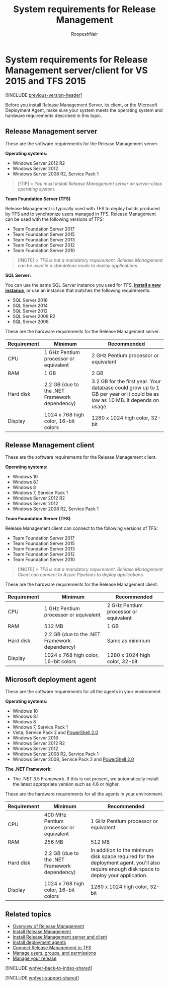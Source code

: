 ﻿---
title: System requirements for Release Management
ms.custom: seodec18
description: Learn about the system requirements for Release Management server and client for VS 2015 and Team Foundation Server (TFS) 2015
ms.assetid: 5B39B13E-166B-48DF-B8CB-45725355F644
ms.topic: conceptual
ms.author: ronai
author: RoopeshNair
ms.date: 07/16/2018
monikerRange: ">= tfs-2013"
---

# System requirements for Release Management server/client for VS 2015 and TFS 2015

[!INCLUDE [previous-version-header](../../includes/previous-version-header.md)]

Before you install Release Management Server, its client, or the Microsoft
Deployment Agent, make sure your system meets the operating system and
hardware requirements described in this topic.

## Release Management server

These are the software requirements for the Release Management server.

**Operating systems:**

- Windows Server 2012 R2
- Windows Server 2012
- Windows Server 2008 R2, Service Pack 1

> [!TIP] > _You must install Release Management server on server-class
> operating system._

**Team Foundation Server (TFS)**

Release Management is typically used with TFS to deploy builds produced by
TFS and to synchronize users managed in TFS. Release Management can be used
with the following versions of TFS:

- Team Foundation Server 2017
- Team Foundation Server 2015
- Team Foundation Server 2013
- Team Foundation Server 2012
- Team Foundation Server 2010

> [!NOTE] > _TFS is not a mandatory requirement. Release Management can be
> used in a standalone mode to deploy applications._

**SQL Server:**

You can use the same SQL Server instance you used for TFS,
**[install a new instance](/azure/devops/server/install/sql-server/install-sql-server)**,
or use an instance that matches the following requirements:

- SQL Server 2016
- SQL Server 2014
- SQL Server 2012
- SQL Server 2008 R2
- SQL Server 2008

These are the hardware requirements for the Release Management server.

| **Requirement** | **Minimum**                                   | **Recommended**                                                                                                              |
| --------------- | --------------------------------------------- | ---------------------------------------------------------------------------------------------------------------------------- |
| CPU             | 1 GHz Pentium processor or equivalent         | 2 GHz Pentium processor or equivalent                                                                                        |
| RAM             | 1 GB                                          | 2 GB                                                                                                                         |
| Hard disk       | 2.2 GB (due to the .NET Framework dependency) | 3.2 GB for the first year. Your database could grow up to 1 GB per year or it could be as low as 10 MB. It depends on usage. |
| Display         | 1024 x 768 high color, 16-bit colors          | 1280 x 1024 high color, 32-bit                                                                                               |

## Release Management client

These are the software requirements for the Release Management client.

**Operating systems:**

- Windows 10
- Windows 8.1
- Windows 8
- Windows 7, Service Pack 1
- Windows Server 2012 R2
- Windows Server 2012
- Windows Server 2008 R2, Service Pack 1

**Team Foundation Server (TFS)**

Release Management client can connect to the following versions of TFS:

- Team Foundation Server 2017
- Team Foundation Server 2015
- Team Foundation Server 2013
- Team Foundation Server 2012
- Team Foundation Server 2010

> [!NOTE] > _TFS is not a mandatory requirement. Release Management Client
> can connect to Azure Pipelines to deploy applications._

These are the hardware requirements for the Release Management client.

| **Requirement** | **Minimum**                                   | **Recommended**                       |
| --------------- | --------------------------------------------- | ------------------------------------- |
| CPU             | 1 GHz Pentium processor or equivalent         | 2 GHz Pentium processor or equivalent |
| RAM             | 512 MB                                        | 1 GB                                  |
| Hard disk       | 2.2 GB (due to the .NET Framework dependency) | Same as minimum                       |
| Display         | 1024 x 768 high color, 16-bit colors          | 1280 x 1024 high color, 32-bit        |

## Microsoft deployment agent

These are the software requirements for all the agents in your environment.

**Operating systems:**

- Windows 10
- Windows 8.1
- Windows 8
- Windows 7, Service Pack 1
- Vista, Service Pack 2 and [PowerShell 2.0](https://www.microsoft.com/download/details.aspx?id=9864)
- Windows Server 2016
- Windows Server 2012 R2
- Windows Server 2012
- Windows Server 2008 R2, Service Pack 1
- Windows Server 2008, Service Pack 2 and [PowerShell 2.0](https://support.microsoft.com/kb/968930)

**The .NET Framework:**

- The .NET 3.5 Framework. If this is not present, we automatically install
  the latest appropriate version such as 4.6 or higher.

These are the hardware requirements for all the agents in your environment.

| **Requirement** | **Minimum**                                   | **Recommended**                                                                                                                            |
| --------------- | --------------------------------------------- | ------------------------------------------------------------------------------------------------------------------------------------------ |
| CPU             | 400 MHz Pentium processor or equivalent       | 1 GHz Pentium processor or equivalent                                                                                                      |
| RAM             | 256 MB                                        | 512 MB                                                                                                                                     |
| Hard disk       | 2.2 GB (due to the .NET Framework dependency) | In addition to the minimum disk space required for the deployment agent, you'll also require enough disk space to deploy your application. |
| Display         | 1024 x 768 high color, 16-bit colors          | 1280 x 1024 high color, 32-bit                                                                                                             |

## Related topics

- [Overview of Release Management](../release-management-overview.md)
- [Install Release Management](../install-release-management.md)
- [Install Release Management server and client](install-server-and-client.md)
- [Install deployment agents](install-deployment-agent.md)
- [Connect Release Management to TFS](connect-to-tfs.md)
- [Manage users, groups, and permissions](../add-users-and-groups.md)
- [Manage your release](../manage-your-release.md)

[!INCLUDE [wpfver-back-to-index-shared](../../includes/wpfver-back-to-index-shared.md)]

[!INCLUDE [wpfver-support-shared](../../includes/wpfver-support-shared.md)]
